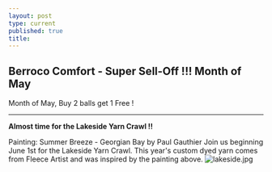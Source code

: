 ```yaml
---
layout: post
type: current
published: true
title: 
---
```


  <h2>Berroco Comfort - Super Sell-Off !!! Month of May</h2>
Month of May, Buy 2 balls get 1 Free  !
<hr>
<strong>Almost time for the Lakeside Yarn Crawl !!</strong>

Painting: Summer Breeze - Georgian Bay   by Paul Gauthier
Join us beginning June 1st for the Lakeside Yarn Crawl.  This year's custom dyed yarn comes from Fleece Artist and was inspired by the painting above. 
![lakeside.jpg]({{site.baseurl}}/news/img/lakeside.jpg)
